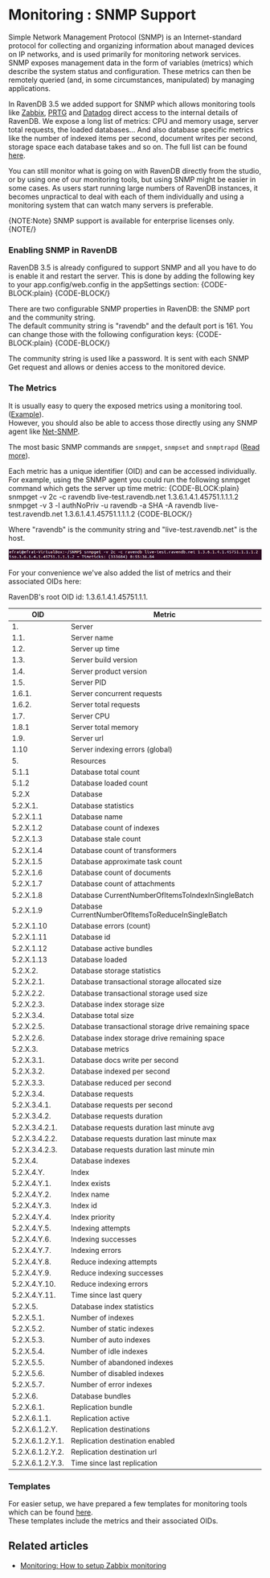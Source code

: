 ﻿# Monitoring : SNMP Support

Simple Network Management Protocol (SNMP) is an Internet-standard protocol for collecting and organizing information 
about managed devices on IP networks, and is used primarily for monitoring network services. SNMP exposes management 
data in the form of variables (metrics) which describe the system status and configuration. These metrics can then be 
remotely queried (and, in some circumstances, manipulated) by managing applications.

In RavenDB 3.5 we added support for SNMP which allows monitoring tools like [Zabbix](https://www.zabbix.com), [PRTG](https://www.paessler.com/prtg) 
and [Datadog](https://www.datadoghq.com/) direct access to the internal details of RavenDB. We expose a long list of metrics: CPU and memory usage,
server total requests, the loaded databases... And also database specific metrics like the number of indexed items per 
second, document writes per second, storage space each database takes and so on. The full list can be found [here](https://github.com/ravendb/ravendb/blob/v3.5/Raven.Database/Plugins/Builtins/Monitoring/Snmp/Templates/RAVENDB-MIB.txt).

You can still monitor what is going on with RavenDB directly from the studio, or by using one of our monitoring tools, 
but using SNMP might be easier in some cases. As users start running large numbers of RavenDB instances, it 
becomes unpractical to deal with each of them individually and using a monitoring system that can watch many servers 
is preferable.

{NOTE:Note}
SNMP support is available for enterprise licenses only.
{NOTE/}


### Enabling SNMP in RavenDB

RavenDB 3.5 is already configured to support SNMP and all you have to do is enable it and restart the server. 
This is done by adding the following key to your app.config/web.config in the appSettings section:
{CODE-BLOCK:plain}
<configuration>
    <appSettings>
        <add key="Raven/Monitoring/Snmp/Enabled" value="true" />
{CODE-BLOCK/}

There are two configurable SNMP properties in RavenDB: the SNMP port and the community string.   
The default community string is "ravendb" and the default port is 161. 
You can change those with the following configuration keys:
{CODE-BLOCK:plain}
<add key="Raven/Monitoring/Snmp/Port" value="12345" />
<add key="Raven/Monitoring/Snmp/Community" value="YourString" />
{CODE-BLOCK/}

The community string is used like a password. It is sent with each SNMP Get request and 
allows or denies access to the monitored device.

### The Metrics

It is usually easy to query the exposed metrics using a monitoring tool. ([Example](./setup-zabbix)).   
However, you should also be able to access those directly using any SNMP agent like [Net-SNMP](http://net-snmp.sourceforge.net/).   

The most basic SNMP commands are `snmpget`, `snmpset` and `snmptrapd` ([Read more](http://net-snmp.sourceforge.net/tutorial/tutorial-5/commands/)).   

Each metric has a unique identifier (OID) and can be accessed individually.   
For example, using the SNMP agent you could run the following snmpget command which gets the server up time metric:
{CODE-BLOCK:plain}
snmpget -v 2c -c ravendb live-test.ravendb.net 1.3.6.1.4.1.45751.1.1.1.2
snmpget -v 3 -l authNoPriv -u ravendb -a SHA -A ravendb live-test.ravendb.net 1.3.6.1.4.1.45751.1.1.1.2
{CODE-BLOCK/}

Where "ravendb" is the community string and "live-test.ravendb.net" is the host.

![Figure 7. Monitoring : How to setup Zabbix monitoring: snmpget result](images/monitoring-zabbix-snmpget.PNG) 

For your convenience we've also added the list of metrics and their associated OIDs here:   

RavenDB's root OID id: 1.3.6.1.4.1.45751.1.1.

| OID | Metric |
| --- | ------ |
|1. |Server |  
|1.1. |Server name |   
|1.2. |Server up time |   
|1.3. |Server build version |   
|1.4. |Server product version |   
|1.5. |Server PID |   
|1.6.1. |Server concurrent requests |   
|1.6.2. |Server total requests |   
|1.7. |Server CPU |   
|1.8.1 |Server total memory |   
|1.9. |Server url |   
|1.10 |Server indexing errors (global) |
|5. |Resources | 
|5.1.1 |Database total count |
|5.1.2 |Database loaded count |
|5.2.X |Database |
|5.2.X.1. |Database statistics |
|5.2.X.1.1 |Database name |
|5.2.X.1.2 |Database count of indexes |
|5.2.X.1.3 |Database stale count |
|5.2.X.1.4 |Database count of transformers |
|5.2.X.1.5 |Database approximate task count |
|5.2.X.1.6 |Database count of documents |
|5.2.X.1.7 |Database count of attachments |
|5.2.X.1.8 |Database CurrentNumberOfItemsToIndexInSingleBatch |
|5.2.X.1.9 |Database CurrentNumberOfItemsToReduceInSingleBatch |
|5.2.X.1.10 |Database errors (count) |
|5.2.X.1.11 |Database id |
|5.2.X.1.12 |Database active bundles |
|5.2.X.1.13 |Database loaded |
|5.2.X.2. |Database storage statistics |
|5.2.X.2.1. |Database transactional storage allocated size |
|5.2.X.2.2. |Database transactional storage used size |
|5.2.X.2.3. |Database index storage size |
|5.2.X.3.4. |Database total size |
|5.2.X.2.5. |Database transactional storage drive remaining space |
|5.2.X.2.6. |Database index storage drive remaining space |
|5.2.X.3. |Database metrics |
|5.2.X.3.1. |Database docs write per second |
|5.2.X.3.2. |Database indexed per second |
|5.2.X.3.3. |Database reduced per second |
|5.2.X.3.4. |Database requests |
|5.2.X.3.4.1. |Database requests per second |
|5.2.X.3.4.2. |Database requests duration |
|5.2.X.3.4.2.1. |Database requests duration last minute avg |
|5.2.X.3.4.2.2. |Database requests duration last minute max |
|5.2.X.3.4.2.3. |Database requests duration last minute min |
|5.2.X.4. |Database indexes |
|5.2.X.4.Y. |Index |
|5.2.X.4.Y.1. |Index exists |
|5.2.X.4.Y.2. |Index name |
|5.2.X.4.Y.3. |Index id |
|5.2.X.4.Y.4. |Index priority |
|5.2.X.4.Y.5. |Indexing attempts |
|5.2.X.4.Y.6. |Indexing successes |
|5.2.X.4.Y.7. |Indexing errors |
|5.2.X.4.Y.8. |Reduce indexing attempts |
|5.2.X.4.Y.9. |Reduce indexing successes |
|5.2.X.4.Y.10. |Reduce indexing errors |
|5.2.X.4.Y.11. |Time since last query |
|5.2.X.5. |Database index statistics |
|5.2.X.5.1. |Number of indexes |
|5.2.X.5.2. |Number of static indexes |
|5.2.X.5.3. |Number of auto indexes |
|5.2.X.5.4. |Number of idle indexes |
|5.2.X.5.5. |Number of abandoned indexes |
|5.2.X.5.6. |Number of disabled indexes |
|5.2.X.5.7. |Number of error indexes |
|5.2.X.6. |Database bundles |
|5.2.X.6.1. |Replication bundle |
|5.2.X.6.1.1. |Replication active |
|5.2.X.6.1.2.Y. |Replication destinations |
|5.2.X.6.1.2.Y.1. |Replication destination enabled |
|5.2.X.6.1.2.Y.2. |Replication destination url |
|5.2.X.6.1.2.Y.3. |Time since last replication |

### Templates

For easier setup, we have prepared a few templates for monitoring tools which can be found [here](https://github.com/ravendb/ravendb/tree/v3.5/Raven.Database/Plugins/Builtins/Monitoring/Snmp/Templates).   
These templates include the metrics and their associated OIDs.

## Related articles

- [Monitoring: How to setup Zabbix monitoring](./setup-zabbix)